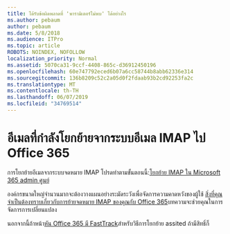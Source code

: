 ```yaml
---
title: ได้รับข้อผิดพลาดที่ 'พารามิเตอร์ไม่พบ' ได้อย่างไร
ms.author: pebaum
author: pebaum
ms.date: 5/8/2018
ms.audience: ITPro
ms.topic: article
ROBOTS: NOINDEX, NOFOLLOW
localization_priority: Normal
ms.assetid: 5070ca31-9ccf-4408-865c-d36912450196
ms.openlocfilehash: 60e747792eced6b07a6cc58744b8abb62336e314
ms.sourcegitcommit: 136b8209c52c2a05d0f2fdaab93b2cd92253fa2c
ms.translationtype: MT
ms.contentlocale: th-TH
ms.lasthandoff: 06/07/2019
ms.locfileid: "34769514"
---
```

# <a name="migrating-email-from-imap-email-system-to-office-365"></a>อีเมลที่กำลังโยกย้ายจากระบบอีเมล IMAP ไป Office 365

การโยกย้ายอีเมลจากระบบจดหมาย IMAP โปรดทำตามขั้นตอนนี้:[โยกย้าย IMAP ใน Microsoft 365 admin ศูนย์](https://support.office.com/article/4682f2e4-f720-4868-91ab-207f5b0c325d)
  
องค์กรขนาดใหญ่จำนวนมากจะต้องวางแผนอย่างระมัดระวังเพื่อจัดการความคาดหวังของผู้ใช้ [สิ่งที่คุณจำเป็นต้องทราบเกี่ยวกับการย้ายจดหมาย IMAP ของคุณกับ Office 365](https://docs.microsoft.com/Exchange/mailbox-migration/migrating-imap-mailboxes/migrating-imap-mailboxes)บทความจะช่วยคุณในการจัดการการเปลี่ยนแปลง 

นอกจากนี้ถ้าหน้า[หัน Office 365 มี FastTrack](https://www.microsoft.com/fasttrack/microsoft-365/office-365)สำหรับวิธีการโยกย้าย assited ถ้ามีสิทธิ์ก็
  

